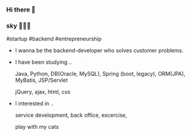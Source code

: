 ### Hi there 👋

### sky 👩🏻‍💻 



#startup  #backend   #entrepreneurship



- I wanna be the backend-developer who solves customer problems.



- I have been studying ..
  
  
  Java, Python, DB(Oracle, MySQL), Spring (boot, legacy), ORM(JPA), MyBatis, JSP/Servlet
  
  
  
  jQuery, ajax, html, css

- I interested in ..
  
  
  service development, back office, excercise,
  
  
  
  play with my cats


<!--
**Jeong-sky-1003/Jeong-sky-1003** is a ✨ _special_ ✨ repository because its `README.md` (this file) appears on your GitHub profile.

